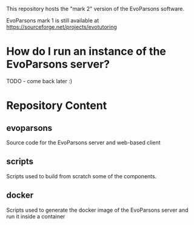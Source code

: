 This repository hosts the "mark 2" version of the EvoParsons software. 

EvoParsons mark 1 is still available at https://sourceforge.net/projects/evotutoring

# How do I run an instance of the EvoParsons server? #

TODO - come back later :)



# Repository Content #

## evoparsons ##
	
Source code for the EvoParsons server and web-based client


## scripts ##

Scripts used to build from scratch some of the components. 


## docker ##
	
Scripts used to generate the docker image of the EvoParsons server and run it inside a container

